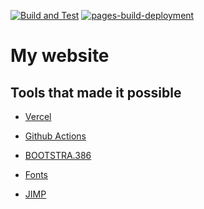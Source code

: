 [![Build and Test](https://github.com/Pavel-Durov/me/actions/workflows/build_test_react.yml/badge.svg)](https://github.com/Pavel-Durov/me/actions/workflows/build_test_react.yml)
[![pages-build-deployment](https://github.com/Pavel-Durov/me/actions/workflows/pages/pages-build-deployment/badge.svg)](https://github.com/Pavel-Durov/me/actions/workflows/pages/pages-build-deployment)

# My website

## Tools that made it possible

- [Vercel](https://drkimchi.vercel.app/)

- [Github Actions](https://docs.github.com/en/actions)

- [BOOTSTRA.386](https://github.com/kristopolous/BOOTSTRA.386)

- [Fonts](https://int10h.org/oldschool-pc-fonts/readme/)

- [JIMP](https://www.npmjs.com/package/jimp)

